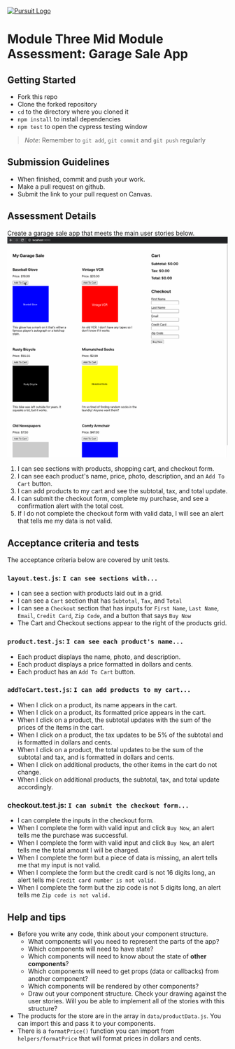 [![Pursuit Logo](https://avatars1.githubusercontent.com/u/5825944?s=200&v=4)](https://pursuit.org)

# Module Three Mid Module Assessment: Garage Sale App

## Getting Started

- Fork this repo
- Clone the forked repository
- `cd` to the directory where you cloned it
- `npm install` to install dependencies
- `npm test` to open the cypress testing window

> _Note_: Remember to `git add`, `git commit` and `git push` regularly

## Submission Guidelines

- When finished, commit and push your work.
- Make a pull request on github.
- Submit the link to your pull request on Canvas.

## Assessment Details

Create a garage sale app that meets the main user stories below.
![demo gif](./garage-sale-gif-demo.gif)

1. I can see sections with products, shopping cart, and checkout form.
1. I can see each product's name, price, photo, description, and an `Add To Cart` button.
1. I can add products to my cart and see the subtotal, tax, and total update.
1. I can submit the checkout form, complete my purchase, and see a confirmation alert with the total cost.
1. If I do not complete the checkout form with valid data, I will see an alert that tells me my data is not valid.

## Acceptance criteria and tests

The acceptance criteria below are covered by unit tests.

### **`layout.test.js`**: `I can see sections with...`

- I can see a section with products laid out in a grid.
- I can see a `Cart` section that has `Subtotal`, `Tax`, and `Total`
- I can see a `Checkout` section that has inputs for `First Name`, `Last Name`, `Email`, `Credit Card`, `Zip Code`, and a button that says `Buy Now`
- The Cart and Checkout sections appear to the right of the products grid.

### **`product.test.js`**: `I can see each product's name...`

- Each product displays the name, photo, and description.
- Each product displays a price formatted in dollars and cents.
- Each product has an `Add To Cart` button.

### **`addToCart.test.js`**: `I can add products to my cart...`

- When I click on a product, its name appears in the cart.
- When I click on a product, its formatted price appears in the cart.
- When I click on a product, the subtotal updates with the sum of the prices of the items in the cart.
- When I click on a product, the tax updates to be 5% of the subtotal and is formatted in dollars and cents.
- When I click on a product, the total updates to be the sum of the subtotal and tax, and is formatted in dollars and cents.
- When I click on additional products, the other items in the cart do not change.
- When I click on additional products, the subtotal, tax, and total update accordingly.

### **checkout.test.js**: `I can submit the checkout form...`

- I can complete the inputs in the checkout form.
- When I complete the form with valid input and click `Buy Now`, an alert tells me the purchase was successful.
- When I complete the form with valid input and click `Buy Now`, an alert tells me the total amount I will be charged.
- When I complete the form but a piece of data is missing, an alert tells me that my input is not valid.
- When I complete the form but the credit card is not 16 digits long, an alert tells me `Credit card number is not valid.`
- When I complete the form but the zip code is not 5 digits long, an alert tells me `Zip code is not valid.`

## Help and tips

- Before you write any code, think about your component structure.
  - What components will you need to represent the parts of the app?
  - Which components will need to have state?
  - Which components will need to know about the state of **other components**?
  - Which components will need to get props (data or callbacks) from another component?
  - Which components will be rendered by other components?
  - Draw out your component structure. Check your drawing against the user stories. Will you be able to implement all of the stories with this structure?
- The products for the store are in the array in `data/productData.js`. You can import this and pass it to your components.
- There is a `formatPrice()` function you can import from `helpers/formatPrice` that will format prices in dollars and cents.
